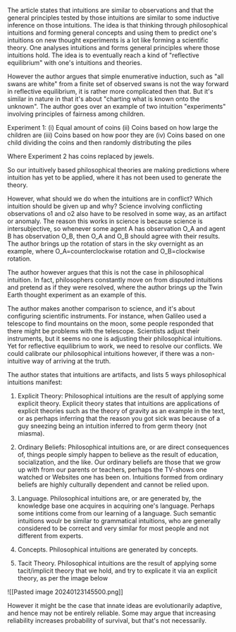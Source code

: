 
The article states that intuitions are similar to observations and that the general principles tested by those intuitions are similar to some inductive inference on those intuitions. The idea is that thinking through philosophical intuitions and forming general concepts and using them to predict one's intuitions on new thought experiments is a lot like forming a scientific theory. One analyses intuitions and forms general principles where those intuitions hold. The idea is to eventually reach a kind of "reflective equilibrium" with one's intuitions and theories.

However the author argues that simple enumerative induction, such as "all swans are white" from a finite set of observed swans is not the way forward in reflective equilibrium, it is rather more complicated then that. But it's similar in nature in that it's about "charting what is known onto the unknown". The author goes over an example of two intuition "experiments" involving principles of fairness among children.

Experiment 1:
(i) Equal amount of coins
(ii) Coins based on how large the children are
(iii) Coins based on how poor they are
(iv) Coins based on one child dividing the coins and then randomly distributing the piles

Where Experiment 2 has coins replaced by jewels. 

So our intuitively based philosophical theories are making predictions where intuition has yet to be applied, where it has not been used to generate the theory. 

However, what should we do when the intuitions are in conflict? Which intuition should be given up and why? Science involving conflicting observations o1 and o2 also have to be resolved in some way, as an artifact or anomaly. The reason this works in science is because science is intersubjective, so whenever some agent A has observation O_A and agent B has observation O_B, then O_A and O_B should agree with their results. The author brings up the rotation of stars in the sky overnight as an example, where O_A=counterclockwise rotation and O_B=clockwise rotation. 

The author however argues that this is not the case in philosophical intuition. In fact, philosophers constantly move on from disputed intuitions and pretend as if they were resolved, where the author brings up the Twin Earth thought experiment as an example of this.

The author makes another comparison to science, and it's about configuring scientific instruments. For instance, when Galileo used a telescope to find mountains on the moon, some people responded that there might be problems with the telescope. Scientists adjust their instruments, but it seems no one is adjusting their philosophical intuitions. Yet for reflective equilibrium to work, we need to resolve our conflicts. We could calibrate our philosophical intuitions however, if there was a non-intuitive way of arriving at the truth.

The author states that intuitions are artifacts, and lists 5 ways philosophical intuitions manifest:

1. Explicit Theory: Philosophical intuitions are the result of applying some explicit theory. Explicit theory states that intuitions are applications of explicit theories such as the theory of gravity as an example in the text, or as perhaps inferring that the reason you got sick was because of a guy sneezing being an intuition inferred to from germ theory (not miasma).  
   
2. Ordinary Beliefs: Philosophical intuitions are, or are direct consequences of, things people simply happen to believe as the result of education, socialization, and the like. Our ordinary beliefs are those that we grow up with from our parents or teachers, perhaps the TV-shows one watched or Websites one has been on. Intuitions formed from ordinary beliefs are highly culturally dependent and cannot be relied upon.
   
3. Language. Philosophical intuitions are, or are generated by, the knowledge base one acquires in acquiring one's language. Perhaps some intitions come from our learning of a language. Such semantic intuitions woulr be similar to grammatical intuitions, who are generally considered to be correct and very similar for most people and not different from experts. 
   
4. Concepts. Philosophical intuitions are generated by concepts.

5. Tacit Theory. Philosophical intuitions are the result of applying some tacit/implicit theory that we hold, and try to explicate it via an explicit theory, as per the image below

![[Pasted image 20240123145500.png]]

However it might be the case that innate ideas are evolutionarily adaptive, and hence may not be entirely reliable. Some may argue that increasing reliability increases probability of survival, but that's not necessarily. 